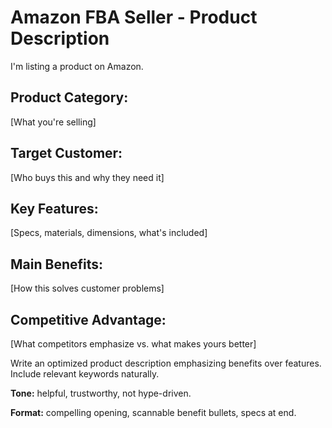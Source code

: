 # Amazon FBA Seller - Product Description

I'm listing a product on Amazon.

## Product Category:
[What you're selling]

## Target Customer:
[Who buys this and why they need it]

## Key Features:
[Specs, materials, dimensions, what's included]

## Main Benefits:
[How this solves customer problems]

## Competitive Advantage:
[What competitors emphasize vs. what makes yours better]

Write an optimized product description emphasizing benefits over features. Include relevant keywords naturally.

**Tone:** helpful, trustworthy, not hype-driven.

**Format:** compelling opening, scannable benefit bullets, specs at end.
